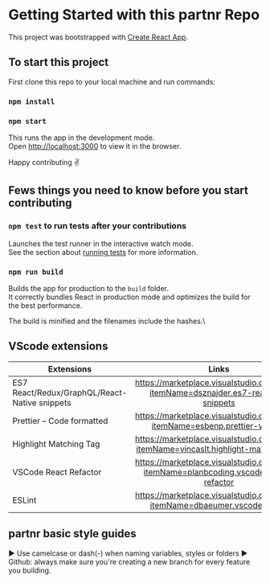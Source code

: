 # Getting Started with this partnr Repo

This project was bootstrapped with [Create React App](https://github.com/facebook/create-react-app).

## To start this project

First clone this repo to your local machine and run commands:

### `npm install`
        
### `npm start`

This runs the app in the development mode.\
Open [http://localhost:3000](http://localhost:3000) to view it in the browser.

Happy contributing ✌️

## Fews things you need to know before you start contributing

### `npm test` to run tests after your contributions

Launches the test runner in the interactive watch mode.\
See the section about [running tests](https://facebook.github.io/create-react-app/docs/running-tests) for more information.

### `npm run build`

Builds the app for production to the `build` folder.\
It correctly bundles React in production mode and optimizes the build for the best performance.

The build is minified and the filenames include the hashes.\

## VScode extensions

| Extensions  | Links |
| ------------- |:-------------:|
| ES7 React/Redux/GraphQL/React-Native snippets      | https://marketplace.visualstudio.com/items?itemName=dsznajder.es7-react-js-snippets     |
| Prettier – Code formatted      | https://marketplace.visualstudio.com/items?itemName=esbenp.prettier-vscode     |
| Highlight Matching Tag     | https://marketplace.visualstudio.com/items?itemName=vincaslt.highlight-matching-tag     |
| VSCode React Refactor      | https://marketplace.visualstudio.com/items?itemName=planbcoding.vscode-react-refactor     |
| ESLint      | https://marketplace.visualstudio.com/items?itemName=dbaeumer.vscode-eslint     |


## partnr basic style guides
► Use camelcase or dash(-) when naming variables, styles or folders
► Github: always make sure you're creating a new branch for every feature  you building.